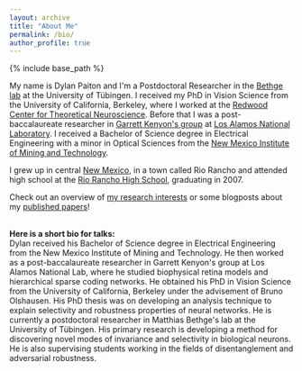 ```yaml
---
layout: archive
title: "About Me"
permalink: /bio/
author_profile: true
---
```


{% include base_path %}

<!---
<img style="float: left; margin: 0px 15px 15px 0px;" src="{{site.imgurl}}/headshot.jpg" width="33%" />
-->

My name is Dylan Paiton and I'm a Postdoctoral Researcher in the
[Bethge lab](https://bethgelab.org) at the University of T&uuml;bingen.
I received my PhD in Vision Science from the University of California, Berkeley, where I
worked at the [Redwood Center for Theoretical Neuroscience](http://redwood.berkeley.edu/).
Before that I was a post-baccalaureate researcher in
[Garrett Kenyon's group](http://petavision.github.io/) at
[Los Alamos National Laboratory](https://youtu.be/55hlnlVuTpk). I received a Bachelor of Science
degree in Electrical Engineering with a minor in Optical Sciences from the
[New Mexico Institute of Mining and Technology](https://www.nmt.edu/academics/eleceng/).

I grew up in central [New Mexico](https://explorepartsunknown.com/destination/new-mexico/), in a
town called Rio Rancho and attended high school at the
[Rio Rancho High School](https://rioranchohigh.rrps.net/home), graduating in 2007.

Check out an overview of [my research interests](../research)
or some blogposts about my [published papers](../blog)!

<br>
<strong>Here is a short bio for talks:</strong>
<br>
Dylan received his Bachelor of Science degree in Electrical Engineering from the New Mexico
Institute of Mining and Technology. He then worked as a post-baccalaureate researcher in Garrett
Kenyon's group at Los Alamos National Lab, where he studied biophysical retina models and
hierarchical sparse coding networks. He obtained his PhD in Vision Science from the University of
California, Berkeley under the advisement of Bruno Olshausen. His PhD thesis was on developing an
analysis technique to explain selectivity and robustness properties of neural networks. He is
currently a postdoctoral researcher in Matthias Bethge's lab at the University of Tübingen.
His primary research is developing a method for discovering novel modes of invariance and
selectivity in biological neurons. He is also supervising students working in the fields of
disentanglement and adversarial robustness.

